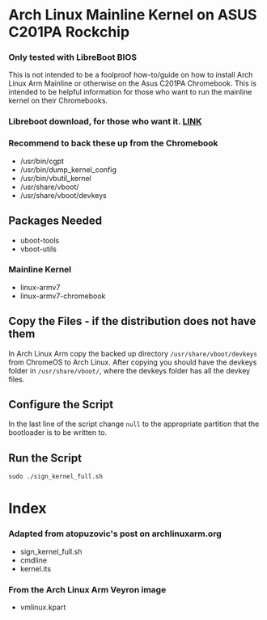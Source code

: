 # Arch Linux Mainline Kernel on ASUS C201PA Rockchip
### Only tested with LibreBoot BIOS
This is not intended to be a foolproof how-to/guide on how to install
Arch Linux Arm Mainline or otherwise on the Asus C201PA Chromebook.
This is intended to be helpful information for those who want to 
run the mainline kernel on their Chromebooks.


### Libreboot download, for those who want it. [LINK](https://www.mirrorservice.org/sites/libreboot.org/release/stable/20160902/rom/depthcharge/)

### Recommend to back these up from the Chromebook
* /usr/bin/cgpt
* /usr/bin/dump_kernel_config
* /usr/bin/vbutil_kernel
* /usr/share/vboot/
* /usr/share/vboot/devkeys

## Packages Needed
* uboot-tools
* vboot-utils
### Mainline Kernel
* linux-armv7
* linux-armv7-chromebook

## Copy the Files - if the distribution does not have them
In Arch Linux Arm copy the backed up directory `/usr/share/vboot/devkeys`
from ChromeOS to Arch Linux. After copying you should have the devkeys 
folder in `/usr/share/vboot/`, where the devkeys folder has all the devkey
files.

## Configure the Script
In the last line of the script change `null` to the appropriate 
partition that the bootloader is to be written to.

## Run the Script
`sudo ./sign_kernel_full.sh`

# Index
### Adapted from atopuzovic's post on archlinuxarm.org
* sign_kernel_full.sh
* cmdline
* kernel.its
### From the Arch Linux Arm Veyron image
* vmlinux.kpart
